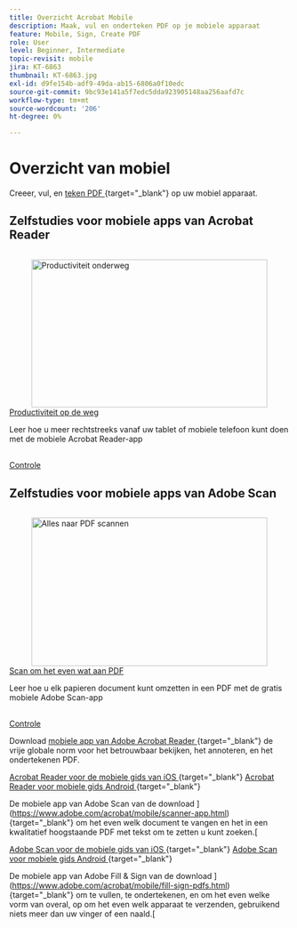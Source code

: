 ```yaml
---
title: Overzicht Acrobat Mobile
description: Maak, vul en onderteken PDF op je mobiele apparaat
feature: Mobile, Sign, Create PDF
role: User
level: Beginner, Intermediate
topic-revisit: mobile
jira: KT-6863
thumbnail: KT-6863.jpg
exl-id: d9fe154b-adf9-49da-ab15-6806a0f10edc
source-git-commit: 9bc93e141a5f7edc5dda923905148aa256aafd7c
workflow-type: tm+mt
source-wordcount: '206'
ht-degree: 0%

---
```


# Overzicht van mobiel

Creeer, vul, en [ teken PDF ](https://www.adobe.com/nl/acrobat/online/sign-pdf.html) {target="_blank"} op uw mobiel apparaat.

## Zelfstudies voor mobiele apps van Acrobat Reader

<!-- START CARDS HTML - DO NOT MODIFY BY HAND -->
<div class="columns">
    <div class="column is-half-tablet is-half-desktop is-one-third-widescreen" aria-label="Productivity on the go">
        <div class="card" style="height: 100%; display: flex; flex-direction: column; height: 100%;">
            <div class="card-image">
                <figure class="image x-is-16by9">
                    <a href="https://experienceleague.adobe.com/en/docs/document-cloud-learn/acrobat-learning/getting-started/productivity" title="Productiviteit onderweg" target="_self" rel="referrer">
                        <img class="is-bordered-r-small" src="https://experienceleague.adobe.com/en/docs/document-cloud-learn/acrobat-learning/mobile/media_1baac857c8ccc7eb8f0af7c27bd123772b2d5cac4.png?width=400&format=webply&optimize=medium" alt="Productiviteit onderweg"
                             style="width: 100%; aspect-ratio: 16 / 9; object-fit: cover; overflow: hidden; display: block; margin: auto;">
                    </a>
                </figure>
            </div>
            <div class="card-content is-padded-small" style="display: flex; flex-direction: column; flex-grow: 1; justify-content: space-between;">
                <div class="top-card-content">
                    <p class="headline is-size-6 has-text-weight-bold">
                        <a href="https://experienceleague.adobe.com/en/docs/document-cloud-learn/acrobat-learning/getting-started/productivity" target="_self" rel="referrer" title="Productiviteit onderweg"> Productiviteit op de weg </a>
                    </p>
                    <p class="is-size-6">Leer hoe u meer rechtstreeks vanaf uw tablet of mobiele telefoon kunt doen met de mobiele Acrobat Reader-app</p>
                </div>
                <a href="https://experienceleague.adobe.com/en/docs/document-cloud-learn/acrobat-learning/getting-started/productivity" target="_self" rel="referrer" class="spectrum-Button spectrum-Button--outline spectrum-Button--primary spectrum-Button--sizeM" style="align-self: flex-start; margin-top: 1rem;">
                    <span class="spectrum-Button-label has-no-wrap has-text-weight-bold"> Controle </span>
                </a>
            </div>
        </div>
    </div>
</div>
<!-- END CARDS HTML - DO NOT MODIFY BY HAND -->

## Zelfstudies voor mobiele apps van Adobe Scan

<!-- START CARDS HTML - DO NOT MODIFY BY HAND -->
<div class="columns">
    <div class="column is-half-tablet is-half-desktop is-one-third-widescreen" aria-label="Scan anything to PDF">
        <div class="card" style="height: 100%; display: flex; flex-direction: column; height: 100%;">
            <div class="card-image">
                <figure class="image x-is-16by9">
                    <a href="https://experienceleague.adobe.com/en/docs/document-cloud-learn/acrobat-learning/mobile/scan-mobile-app" title="Alles naar PDF scannen" target="_self" rel="referrer">
                        <img class="is-bordered-r-small" src="https://experienceleague.adobe.com/en/docs/document-cloud-learn/acrobat-learning/mobile/media_194c72db4bfb487b4aa16a298167469d060790c36.png?width=400&format=webply&optimize=medium" alt="Alles naar PDF scannen"
                             style="width: 100%; aspect-ratio: 16 / 9; object-fit: cover; overflow: hidden; display: block; margin: auto;">
                    </a>
                </figure>
            </div>
            <div class="card-content is-padded-small" style="display: flex; flex-direction: column; flex-grow: 1; justify-content: space-between;">
                <div class="top-card-content">
                    <p class="headline is-size-6 has-text-weight-bold">
                        <a href="https://experienceleague.adobe.com/en/docs/document-cloud-learn/acrobat-learning/mobile/scan-mobile-app" target="_self" rel="referrer" title="Alles naar PDF scannen"> Scan om het even wat aan PDF </a>
                    </p>
                    <p class="is-size-6">Leer hoe u elk papieren document kunt omzetten in een PDF met de gratis mobiele Adobe Scan-app</p>
                </div>
                <a href="https://experienceleague.adobe.com/en/docs/document-cloud-learn/acrobat-learning/mobile/scan-mobile-app" target="_self" rel="referrer" class="spectrum-Button spectrum-Button--outline spectrum-Button--primary spectrum-Button--sizeM" style="align-self: flex-start; margin-top: 1rem;">
                    <span class="spectrum-Button-label has-no-wrap has-text-weight-bold"> Controle </span>
                </a>
            </div>
        </div>
    </div>
</div>
<!-- END CARDS HTML - DO NOT MODIFY BY HAND -->

Download [ mobiele app van Adobe Acrobat Reader ](https://www.adobe.com/acrobat/mobile/acrobat-reader.html) {target="_blank"} de vrije globale norm voor het betrouwbaar bekijken, het annoteren, en het ondertekenen PDF.

[ Acrobat Reader voor de mobiele gids van iOS ](https://www.adobe.com/devnet-docs/acrobat/ios/en/) {target="_blank"}
[ Acrobat Reader voor mobiele gids Android ](https://www.adobe.com/devnet-docs/acrobat/android/en/) {target="_blank"}

De mobiele app van Adobe Scan van de download ](https://www.adobe.com/acrobat/mobile/scanner-app.html) {target="_blank"} om het even welk document te vangen en het in een kwalitatief hoogstaande PDF met tekst om te zetten u kunt zoeken.[

[ Adobe Scan voor de mobiele gids van iOS ](https://www.adobe.com/devnet-docs/adobescan/ios/en/) {target="_blank"}
[ Adobe Scan voor mobiele gids Android ](https://www.adobe.com/devnet-docs/adobescan/android/en/) {target="_blank"}

De mobiele app van Adobe Fill &amp; Sign van de download ](https://www.adobe.com/acrobat/mobile/fill-sign-pdfs.html) {target="_blank"} om te vullen, te ondertekenen, en om het even welke vorm van overal, op om het even welk apparaat te verzenden, gebruikend niets meer dan uw vinger of een naald.[
